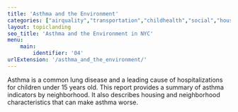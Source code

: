 ```yaml
---
title: 'Asthma and the Environment'
categories: ["airquality","transportation","childhealth","social","housing","neighborhoods"]
layout: topiclanding
seo_title: 'Asthma and the Environment in NYC'
menu:
    main:
        identifier: '04'
urlExtension: '/asthma_and_the_environment/'
---
```

Asthma is a common lung disease and a leading cause of hospitalizations for children under 15 years old. This report provides a summary of asthma indicators by neighborhood. It also describes housing and neighborhood characteristics that can make asthma worse.